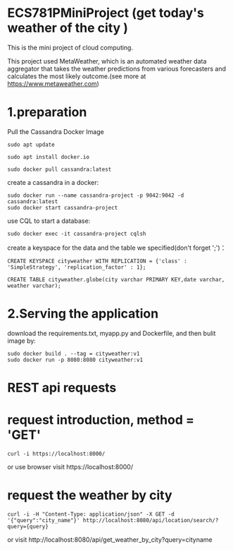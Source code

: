 # ECS781PMiniProject (get today's weather of the city )
This is the mini project of cloud computing.

This project used MetaWeather, which is an automated weather data aggregator that takes the weather predictions from various forecasters and calculates the most likely outcome.(see more at https://www.metaweather.com)

# 1.preparation
Pull the Cassandra Docker Image
```
sudo apt update

sudo apt install docker.io

sudo docker pull cassandra:latest
```
create a cassandra in a docker:
```
sudo docker run --name cassandra-project -p 9042:9042 -d cassandra:latest
sudo docker start cassandra-project
```
use CQL to start a database:
```
sudo docker exec -it cassandra-project cqlsh
```
create a keyspace for the data and the table we specified(don't forget ';')：
```
CREATE KEYSPACE cityweather WITH REPLICATION = {'class' : 'SimpleStrategy', 'replication_factor' : 1};

CREATE TABLE cityweather.globe(city varchar PRIMARY KEY,date varchar, weather varchar);
```
# 2.Serving the application
download the requirements.txt, myapp.py and Dockerfile, and then bulit image by:
```
sudo docker build . --tag = cityweather:v1
sudo docker run -p 8080:8080 cityweather:v1
```
# REST api requests
# request introduction, method = 'GET'
```
curl -i https://localhost:8000/
```
or use browser visit https://localhost:8000/

# request the weather by city
```
curl -i -H "Content-Type: application/json" -X GET -d '{"query":"city_name"}' http://localhost:8080/api/location/search/?query={query}
```
or visit http://localhost:8080/api/get_weather_by_city?query=cityname






















